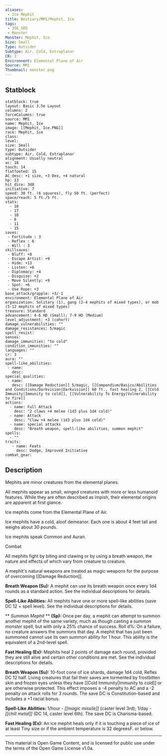 ```yaml
---
aliases:
 - Ice Mephit
title: Bestiary/MM1/Mephit, Ice
tags: 
 - 35E_SRD
 - Monster
Monster: Mephit, Ice
Size: Small
Type: Outsider
Subtype: Air, Cold, Extraplanar
CR: 3
Environnent: Elemental Plane of Air
Source: MM1
Thumbnail: monster.png
---
```


## Statblock

```statblock
statblock: true
layout: Basic 3.5e Layout
columns: 2
forceColumns: true
source: MM1 
name: Mephit, Ice
image: [[Mephit, Ice.PNG]]
race: Mephit, Ice
class: 
level: 
size: Small
type: Outsider
subtype: Air, Cold, Extraplanar
alignment: Usually neutral
ac: 18
touch: 14
flatfooted: 15
AC_desc: +1 size, +3 Dex, +4 natural
hp: 13
hit_dice: 3d8
initiative: 7
speed: 30 ft. (6 squares), fly 50 ft. (perfect)
space/reach: 5 ft./5 ft.
stats:
  - 10
  - 17
  - 10
  - 6
  - 11
  - 15
saves:
 - Fortitude : 3
 - Reflex : 6
 - Will : 3
skillsaves:
 - Bluff: +8
 - Escape Artist: +9
 - Hide: +13
 - Listen: +6
 - Diplomacy: +4
 - Disguise: +2
 - Move Silently: +9
 - Spot: +6
 - Use Rope: +3
base_attack/grapple: +3/-1
environment: Elemental Plane of Air
organization: Solitary (1), gang (2-4 mephits of mixed types), or mob (5-12 mephits of mixed types)
treasure: Standard
advancement: 4-6 HD (Small); 7-9 HD (Medium)
level_adjustment: +3 (cohort)
damage_vulnerabilities: ""
damage_resistances: 5/magic
spell_resist: 
senses: 
damage_immunities: "to cold"
condition_immunities: ""
languages: ""
cr: 3
aura: ""
spell-like_abilities:
 - name: 
   desc: 
special_qualities:
 - name:
   desc: [[Damage Reduction]] 5/magic, [[Compendium/Basics/Abilities and Conditions/Darkvision|Darkvision]] 60 ft., fast healing 2, [[Cold Immunity|Immunity to cold]], [[Vulnerability To Energy|Vulnerability to fire]] 
actions:
  - name: Full Attack
    desc: "2 claws +4 melee (1d3 plus 1d4 cold)"
  - name: Attack
    desc: "Claw +4 melee (1d3 plus 1d4 cold)"
  - name: special attacks
    desc: "Breath weapon, spell-like abilities, summon mephit"
spells:
  - ""
traits:
   - name: Feats
     desc: Dodge, Improved Initiative
combat_gear:  
```

## Description



Mephits are minor creatures from the elemental planes.

All mephits appear as small, winged creatures with more or less humanoid features. While they are often described as impish, their elemental origins are apparent at first glance.

Ice mephits come from the Elemental Plane of Air.

Ice mephits have a cold, aloof demeanor. Each one is about 4 feet tall and weighs about 30 pounds.

Ice mephits speak Common and Auran.

Combat

All mephits fight by biting and clawing or by using a breath weapon, the nature and effects of which vary from creature to creature.

A mephit's natural weapons are treated as magic weapons for the purpose of overcoming [[Damage Reduction]].


**Breath Weapon (Su):** A mephit can use its breath weapon once every 1d4 rounds as a standard action. See the individual descriptions for details.


**Spell-Like Abilities:** All mephits have one or more spell-like abilities (save DC 12 + spell level). See the individual descriptions for details.


**
*Summon Mephit* 
**
**(Sp):** Once per day, a mephit can attempt to summon another mephit of the same variety, much as though casting a *summon monster* spell, but with only a 25% chance of success. Roll d%: On a failure, no creature answers the summons that day. A mephit that has just been summoned cannot use its own summon ability for 1 hour. This ability is the equivalent of a 2nd-level spell.


**Fast Healing (Ex):** Mephits heal 2 points of damage each round, provided they are still alive and certain other conditions are met. See the individual descriptions for details.


**Breath Weapon (Su):** 10-foot cone of ice shards, damage 1d4 cold, Reflex DC 12 half. Living creatures that fail their saves are tormented by frostbitten skin and frozen eyes unless they have [[Cold Immunity|Immunity to cold]] or are otherwise protected. This effect imposes a -4 penalty to AC and a -2 penalty on attack rolls for 3 rounds. The save DC is Constitution-based and includes a +1 racial bonus.


**Spell-Like Abilities:** 1/hour - *[[magic missile]]* (caster level 3rd); 1/day - *[[chill metal]]* (DC 14, caster level 6th). The save DC is Charisma-based.


**Fast Healing (Ex):** An ice mephit heals only if it is touching a piece of ice of at least Tiny size or if the ambient temperature is 32 degreesF. or below.

---

This material is Open Game Content, and is licensed for public use under the terms of the Open Game License v1.0a.
